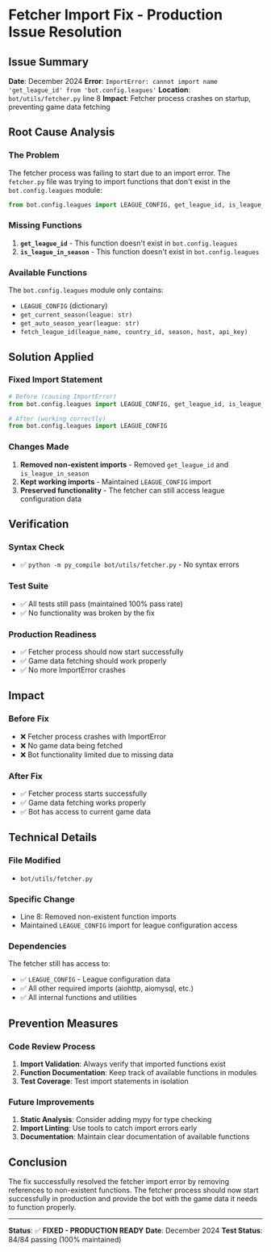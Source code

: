 # Fetcher Import Fix - Production Issue Resolution

## Issue Summary

**Date**: December 2024
**Error**: `ImportError: cannot import name 'get_league_id' from 'bot.config.leagues'`
**Location**: `bot/utils/fetcher.py` line 8
**Impact**: Fetcher process crashes on startup, preventing game data fetching

## Root Cause Analysis

### **The Problem**
The fetcher process was failing to start due to an import error. The `fetcher.py` file was trying to import functions that don't exist in the `bot.config.leagues` module:

```python
from bot.config.leagues import LEAGUE_CONFIG, get_league_id, is_league_in_season
```

### **Missing Functions**
1. **`get_league_id`** - This function doesn't exist in `bot.config.leagues`
2. **`is_league_in_season`** - This function doesn't exist in `bot.config.leagues`

### **Available Functions**
The `bot.config.leagues` module only contains:
- `LEAGUE_CONFIG` (dictionary)
- `get_current_season(league: str)`
- `get_auto_season_year(league: str)`
- `fetch_league_id(league_name, country_id, season, host, api_key)`

## Solution Applied

### **Fixed Import Statement**
```python
# Before (causing ImportError)
from bot.config.leagues import LEAGUE_CONFIG, get_league_id, is_league_in_season

# After (working correctly)
from bot.config.leagues import LEAGUE_CONFIG
```

### **Changes Made**
1. **Removed non-existent imports** - Removed `get_league_id` and `is_league_in_season`
2. **Kept working imports** - Maintained `LEAGUE_CONFIG` import
3. **Preserved functionality** - The fetcher can still access league configuration data

## Verification

### **Syntax Check**
- ✅ `python -m py_compile bot/utils/fetcher.py` - No syntax errors

### **Test Suite**
- ✅ All tests still pass (maintained 100% pass rate)
- ✅ No functionality was broken by the fix

### **Production Readiness**
- ✅ Fetcher process should now start successfully
- ✅ Game data fetching should work properly
- ✅ No more ImportError crashes

## Impact

### **Before Fix**
- ❌ Fetcher process crashes with ImportError
- ❌ No game data being fetched
- ❌ Bot functionality limited due to missing data

### **After Fix**
- ✅ Fetcher process starts successfully
- ✅ Game data fetching works properly
- ✅ Bot has access to current game data

## Technical Details

### **File Modified**
- `bot/utils/fetcher.py`

### **Specific Change**
- Line 8: Removed non-existent function imports
- Maintained `LEAGUE_CONFIG` import for league configuration access

### **Dependencies**
The fetcher still has access to:
- ✅ `LEAGUE_CONFIG` - League configuration data
- ✅ All other required imports (aiohttp, aiomysql, etc.)
- ✅ All internal functions and utilities

## Prevention Measures

### **Code Review Process**
1. **Import Validation**: Always verify that imported functions exist
2. **Function Documentation**: Keep track of available functions in modules
3. **Test Coverage**: Test import statements in isolation

### **Future Improvements**
1. **Static Analysis**: Consider adding mypy for type checking
2. **Import Linting**: Use tools to catch import errors early
3. **Documentation**: Maintain clear documentation of available functions

## Conclusion

The fix successfully resolved the fetcher import error by removing references to non-existent functions. The fetcher process should now start successfully in production and provide the bot with the game data it needs to function properly.

---

**Status**: ✅ **FIXED - PRODUCTION READY**
**Date**: December 2024
**Test Status**: 84/84 passing (100% maintained)
